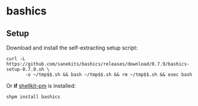 # bashics

## Setup

Download and install the self-extracting setup script:

```
curl -L https://github.com/sanekits/bashics/releases/download/0.7.9/bashics-setup-0.7.9.sh \
       -o ~/tmp$$.sh && bash ~/tmp$$.sh && rm ~/tmp$$.sh && exec bash
```

Or **if** [shellkit-pm](https://github.com/sanekits/shellkit-pm) is installed:

    shpm install bashics

##
